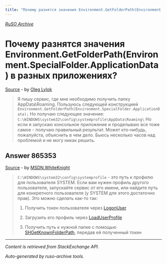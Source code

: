 ```yaml
---
title: "Почему разнятся значения Environment.GetFolderPath(Environment.SpecialFolder.ApplicationData) в разных приложениях?"
---
```

<p><i><a href="https://github.com/MSDN-WhiteKnight/ruso-archive/">RuSO Archive</a></i></p>
<h1>Почему разнятся значения Environment.GetFolderPath(Environment.SpecialFolder.ApplicationData) в разных приложениях?</h1>
<p><a href="https://ru.stackoverflow.com/questions/864742/%d0%9f%d0%be%d1%87%d0%b5%d0%bc%d1%83-%d1%80%d0%b0%d0%b7%d0%bd%d1%8f%d1%82%d1%81%d1%8f-%d0%b7%d0%bd%d0%b0%d1%87%d0%b5%d0%bd%d0%b8%d1%8f-environment-getfolderpathenvironment-specialfolder-app">Source</a> - by <a href="https://ru.stackoverflow.com/users/289076/oleg-lylok">Oleg Lylok</a></p>
<blockquote>
<p>Я пишу сервис, где мне необходимо получить папку AppData\Roaming. Пользуюсь следующей конструкцией <code>Environment.GetFolderPath(Environment.SpecialFolder.ApplicationData);</code>
Но получаю следующее значение: <code>C:\WINDOWS\system32\config\systemprofile\AppData\Roaming\</code>
Но если я запускаю консольное приложение и проделываю все тоже самое - получаю правильный результат. Может кто-нибудь, пожалуйста, объяснить в чем дело. Бьюсь несколько часов над проблемой и не могу никак решить.</p>

</blockquote>
<h2>Answer 865353</h2>
<p><a href="https://ru.stackoverflow.com/a/865353/">Source</a> - by <a href="https://ru.stackoverflow.com/users/240512/msdn-whiteknight">MSDN.WhiteKnight</a></p>
<blockquote>
<p><code>C:\WINDOWS\system32\config\systemprofile</code> - это путь к профилю для пользователя SYSTEM. Если вам нужен профиль другого пользователя, запускайте сервис от его имени, или найдите путь для конкретного пользователя (у SYSTEM для этого достаточно прав). Это можно сделать как-то так:</p>

<ol>
<li><p>Получить токен пользователя через <a href="https://msdn.microsoft.com/a6d880a0-0aed-4bdb-89c9-4f667ecb510e" rel="nofollow noreferrer">LogonUser</a></p></li>
<li><p>Загрузить его профиль через <a href="https://docs.microsoft.com/ru-ru/windows/desktop/api/userenv/nf-userenv-loaduserprofilew" rel="nofollow noreferrer">LoadUserProfile</a></p></li>
<li><p>Получить путь к нужной папке с помощью <a href="https://docs.microsoft.com/ru-ru/windows/desktop/api/shlobj_core/nf-shlobj_core-shgetknownfolderpath" rel="nofollow noreferrer">SHGetKnownFolderPath</a>, передав ей полученный токен</p></li>
</ol>

</blockquote>
<hr/>
<p><i>Content is retrieved from StackExchange API. </i></p>
<p><i>Auto-generated by ruso-archive tools. </i></p>
